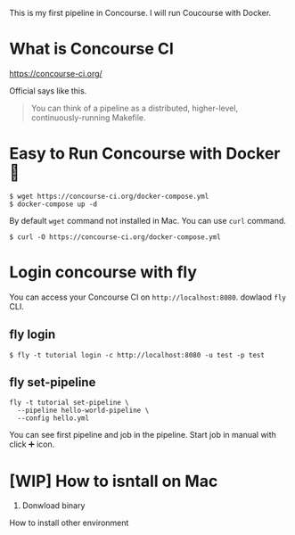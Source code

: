 This is my first pipeline in Concourse.
I will run Coucourse with Docker.

# What is Concourse CI
https://concourse-ci.org/

Official says like this.
> You can think of a pipeline as a distributed, higher-level, continuously-running Makefile.


# Easy to Run Concourse with Docker 🐳

```
$ wget https://concourse-ci.org/docker-compose.yml
$ docker-compose up -d
```

By default `wget` command not installed in Mac.
You can use `curl` command.

```
$ curl -O https://concourse-ci.org/docker-compose.yml
```

# Login concourse with fly
You can access your Concourse CI on `http://localhost:8080`.
dowlaod `fly` CLI.

## fly login

```
$ fly -t tutorial login -c http://localhost:8080 -u test -p test
```

## fly set-pipeline

```
fly -t tutorial set-pipeline \
  --pipeline hello-world-pipeline \
  --config hello.yml
```
You can see first pipeline and job in the pipeline.
Start job in manual with click ➕ icon.

# [WIP] How to isntall on Mac
1. Donwload binary

How to install other environment
